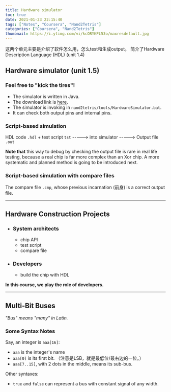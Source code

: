 ```yaml
---
title: Hardware simulator
toc: true
date: 2021-01-23 22:15:40
tags: ["Notes", "Coursera", "Nand2Tetris"]
categories: ["Coursera", "Nand2Tetris"]
thumbnail: https://i.ytimg.com/vi/kcORYKPL53o/maxresdefault.jpg
---
```


这两个单元主要是介绍了软件怎么用，怎么test和生成output。
简介了Hardware Description Language (HDL) (unit 1.4)



## Hardware simulator (unit 1.5)

### Feel free to "kick the tires"!

* The simulator is written in Java.
* The download link is [here](https://www.nand2tetris.org/software).
* The simulator is invoking in `nand2tetris/tools/HardwareSimulator.bat`.
* It can check both output pins and internal pins.

### Script-based simulation

HDL code `.hdl` + test script  `tst` -----> into simulator -----> Output file `.out`

**Note that** this way to debug by checking the output file is rare in real life testing, because a real chip is far more complex than an Xor chip. A more systematic and planned method is going to be introduced next.

### Script-based simulation with compare files

The compare file `.cmp`, whose previous incarnation (前身) is a correct output file.

---

## Hardware Construction Projects

* ### System architects

  * chip API
  * test script
  * compare file

* ### Developers

  * build the chip with HDL

**In this course, we play the role of developers.**


---

## Multi-Bit Buses

*"Bus" means "many" in Latin.*

### Some Syntax Notes

Say, an integer is `aaa[16]`:

* `aaa` is the integer's name
* `aaa[0]` is its first bit. （注意是LSB，就是最低位/最右边的一位。）
* `aaa[7..15]`, with 2 dots in the middle, means its sub-bus.

Other syntaxes:

* `true` and `false` can represent a bus with constant signal of any width.






